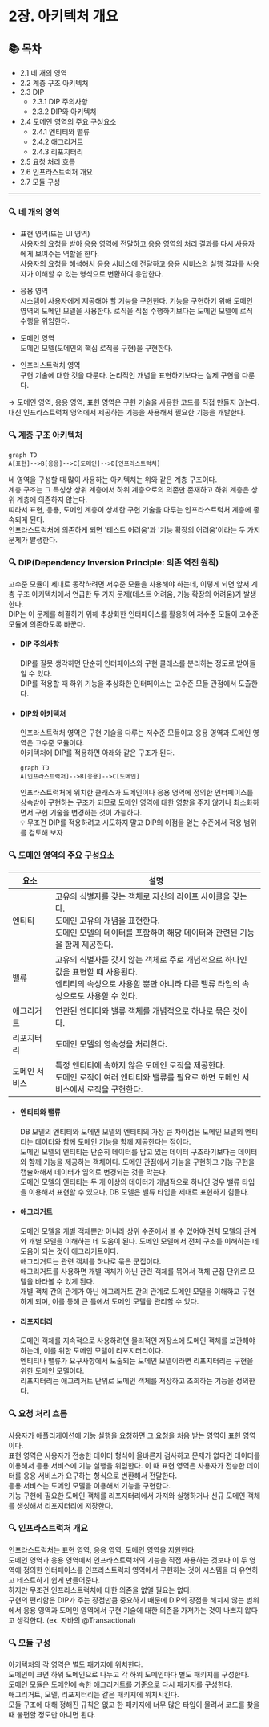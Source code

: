 # 2장. 아키텍처 개요

## 📚 목차
- 2.1 네 개의 영역
- 2.2 계층 구조 아키텍처
- 2.3 DIP
    - 2.3.1 DIP 주의사항
    - 2.3.2 DIP와 아키텍처
- 2.4 도메인 영역의 주요 구성요소
    - 2.4.1 엔티티와 밸류
    - 2.4.2 애그리거트
    - 2.4.3 리포지터리
- 2.5 요청 처리 흐름 
- 2.6 인프라스트럭처 개요
- 2.7 모듈 구성

---

### 🔍 네 개의 영역
- 표현 영역(또는 UI 영역)  
    사용자의 요청을 받아 응용 영역에 전달하고 응용 영역의 처리 결과를 다시 사용자에게 보여주는 역할을 한다.   
    사용자의 요청을 해석해서 응용 서비스에 전달하고 응용 서비스의 실행 결과를 사용자가 이해할 수 있는 형식으로 변환하여 응답한다.

- 응용 영역  
    시스템이 사용자에게 제공해야 할 기능을 구현한다.
    기능을 구현하기 위해 도메인 영역의 도메인 모델을 사용한다.
    로직을 직접 수행하기보다는 도메인 모델에 로직 수행을 위임한다.

- 도메인 영역  
    도메인 모델(도메인의 핵심 로직을 구현)을 구현한다.

- 인프라스트럭처 영역  
    구현 기술에 대한 것을 다룬다.
    논리적인 개념을 표현하기보다는 실제 구현을 다룬다.

&rarr; 도메인 영역, 응용 영역, 표현 영역은 구현 기술을 사용한 코드를 직접 만들지 않는다. 대신 인프라스트럭처 영역에서 제공하는 기능을 사용해서 필요한 기능을 개발한다.

### 🔍 계층 구조 아키텍처
```mermaid
graph TD
A[표현]-->B[응용]-->C[도메인]-->D[인프라스트럭처]
```

네 영역을 구성할 때 많이 사용하는 아키텍처는 위와 같은 계층 구조이다.  
계층 구조는 그 특성상 상위 계층에서 하위 계층으로의 의존만 존재하고 하위 계층은 상위 계층에 의존하지 않는다.  
띠라서 표현, 응용, 도메인 계층이 상세한 구현 기술을 다루는 인프라스트럭처 계층에 종속되게 된다.  
인프라스트럭처에 의존하게 되면 '테스트 어려움'과 '기능 확장의 어려움'이라는 두 가지 문제가 발생한다.

### 🔍 DIP(Dependency Inversion Principle: 의존 역전 원칙)
고수준 모듈이 제대로 동작하려면 저수준 모듈을 사용해야 하는데, 이렇게 되면 앞서 계층 구조 아키텍처에서 언급한 두 가지 문제(테스트 어려움, 기능 확장의 어려움)가 발생한다.  
DIP는 이 문제를 해결하기 위해 추상화한 인터페이스를 활용하여 저수준 모듈이 고수준 모듈에 의존하도록 바꾼다.
- #### DIP 주의사항
    DIP를 잘못 생각하면 단순히 인터페이스와 구현 클래스를 분리하는 정도로 받아들일 수 있다.  
    DIP를 적용할 때 하위 기능을 추상화한 인터페이스는 고수준 모듈 관점에서 도출한다.

- #### DIP와 아키텍처
    인프라스트럭처 영역은 구현 기술을 다루는 저수준 모듈이고 응용 영역과 도메인 영역은 고수준 모듈이다.  
    아키텍처에 DIP를 적용하면 아래와 같은 구조가 된다.
    ```mermaid
    graph TD
    A[인프라스트럭처]-->B[응용]-->C[도메인]
    ```
    인프라스트럭처에 위치한 클래스가 도메인이나 응용 영역에 정의한 인터페이스를 상속받아 구현하는 구조가 되므로 도메인 영역에 대한 영향을 주지 않거나 최소화하면서 구현 기술을 변경하는 것이 가능하다.  
    💡 무조건 DIP를 적용하려고 시도하지 말고 DIP의 이점을 얻는 수준에서 적용 범위를 검토해 보자

### 🔍 도메인 영역의 주요 구성요소
|요소|설명|
| --- | --- |
|엔티티|고유의 식별자를 갖는 객체로 자신의 라이프 사이클을 갖는다.<br>도메인 고유의 개념을 표현한다.<br>도메인 모델의 데이터를 포함하며 해당 데이터와 관련된 기능을 함께 제공한다.|
|밸류|고유의 식별자를 갖지 않는 객체로 주로 개념적으로 하나인 값을 표현할 때 사용된다.<br>엔티티의 속성으로 사용할 뿐만 아니라 다른 밸류 타입의 속성으로도 사용할 수 있다.|
|애그리거트|연관된 엔티티와 밸류 객체를 개념적으로 하나로 묶은 것이다.|
|리포지터리|도메인 모델의 영속성을 처리한다.|
|도메인 서비스|특정 엔티티에 속하지 않은 도메인 로직을 제공한다.<br>도메인 로직이 여러 엔티티와 밸류를 필요로 하면 도메인 서비스에서 로직을 구현한다.|

- #### 엔티티와 밸류
    DB 모델의 엔티티와 도메인 모델의 엔티티의 가장 큰 차이점은 도메인 모델의 엔티티는 데이터와 함께 도메인 기능을 함께 제공한다는 점이다.  
    도메인 모델의 엔티티는 단순히 데이터를 담고 있는 데이터 구조라기보다는 데이터와 함께 기능을 제공하는 객체이다. 도메인 관점에서 기능을 구현하고 기능 구현을 캡슐화해서 데이터가 임의로 변경되는 것을 막는다.  
    도메인 모델의 엔티티는 두 개 이상의 데이터가 개념적으로 하나인 경우 밸류 타입을 이용해서 표현할 수 있으나, DB 모델은 밸류 타입을 제대로 표현하기 힘들다. 

- #### 애그리거트
    도메인 모델을 개별 객체뿐만 아니라 상위 수준에서 볼 수 있어야 전체 모델의 관계와 개별 모델을 이해하는 데 도움이 된다. 도메인 모델에서 전체 구조를 이해하는 데 도움이 되는 것이 애그리거트이다.  
    애그리거트는 관련 객체를 하나로 묶은 군집이다.  
    애그리거트를 사용하면 개별 객체가 아닌 관련 객체를 묶어서 객체 군집 단위로 모델을 바라볼 수 있게 된다.  
    개별 객체 간의 관계가 아닌 애그리거트 간의 관계로 도메인 모델을 이해하고 구현하게 되며, 이를 통해 큰 틀에서 도메인 모델을 관리할 수 있다.

- #### 리포지터리
    도메인 객체를 지속적으로 사용하려면 물리적인 저장소에 도메인 객체를 보관해야 하는데, 이를 위한 도메인 모델이 리포지터리이다.  
    엔티티나 밸류가 요구사항에서 도출되는 도메인 모델이라면 리포지터리는 구현을 위한 도메인 모델이다.  
    리포지터리는 애그리거트 단위로 도메인 객체를 저장하고 조회하는 기능을 정의한다.

### 🔍 요청 처리 흐름
사용자가 애플리케이션에 기능 실행을 요청하면 그 요청을 처음 받는 영역이 표현 영역이다.  
표현 영역은 사용자가 전송한 데이터 형식이 올바른지 검사하고 문제가 없다면 데이터를 이용해서 응용 서비스에 기능 실행을 위임한다. 이 때 표현 영역은 사용자가 전송한 데이터를 응용 서비스가 요구하는 형식으로 변환해서 전달한다.  
응용 서비스는 도메인 모델을 이용해서 기능을 구현한다.  
기능 구현에 필요한 도메인 객체를 리포지터리에서 가져와 실행하거나 신규 도메인 객체를 생성해서 리포지터리에 저장한다.

### 🔍 인프라스트럭처 개요
인프라스트럭처는 표현 영역, 응용 영역, 도메인 영역을 지원한다.  
도메인 영역과 응용 영역에서 인프라스트럭처의 기능을 직접 사용하는 것보다 이 두 영역에 정의한 인터페이스를 인프라스트럭처 영역에서 구현하는 것이 시스템을 더 유연하고 테스트하기 쉽게 만들어준다.  
하지만 무조건 인프라스트럭처에 대한 의존을 없앨 필요는 없다.  
구현의 편리함은 DIP가 주는 장점만큼 중요하기 때문에 DIP의 장점을 해치지 않는 범위에서 응용 영역과 도메인 영역에서 구현 기술에 대한 의존을 가져가는 것이 나쁘지 않다고 생각한다. (ex. 자바의 @Transactional)

### 🔍 모듈 구성
아키텍처의 각 영역은 별도 패키지에 위치한다.  
도메인이 크면 하위 도메인으로 나누고 각 하위 도메인마다 별도 패키지를 구성한다.  
도메인 모듈은 도메인에 속한 애그리거트를 기준으로 다시 패키지를 구성한다.  
애그리거트, 모델, 리포지터리는 같은 패키지에 위치시킨다.  
모듈 구조에 대해 정해진 규칙은 없고 한 패키지에 너무 많은 타입이 몰려서 코드를 찾을 때 불편할 정도만 아니면 된다.
